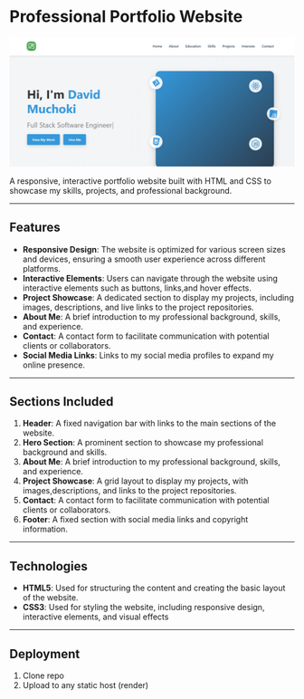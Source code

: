 # Professional Portfolio Website

![Portfolio Screenshot](Public/Portfolio.png)

A responsive, interactive portfolio website built with HTML and CSS to showcase my skills, projects, and professional background.

---

## Features
- **Responsive Design**: The website is optimized for various screen sizes and devices, ensuring a smooth user experience across different platforms.
- **Interactive Elements**: Users can navigate through the website using interactive elements such as buttons, links,and hover effects.
- **Project Showcase**: A dedicated section to display my projects, including images, descriptions, and live links to the project repositories.
- **About Me**: A brief introduction to my professional background, skills, and experience.
- **Contact**: A contact form to facilitate communication with potential clients or collaborators.
- **Social Media Links**: Links to my social media profiles to expand my online presence.

---

## Sections Included
1. **Header**: A fixed navigation bar with links to the main sections of the website.
2. **Hero Section**: A prominent section to showcase my professional background and skills.
4. **About Me**: A brief introduction to my professional background, skills, and experience.
3. **Project Showcase**: A grid layout to display my projects, with images,descriptions, and links to the project repositories.
5. **Contact**: A contact form to facilitate communication with potential clients or collaborators.
6. **Footer**: A fixed section with social media links and copyright information.

---

## Technologies
- **HTML5**: Used for structuring the content and creating the basic layout of the website.
- **CSS3**: Used for styling the website, including responsive design, interactive elements, and visual effects

---

## Deployment
1. Clone repo
2. Upload to any static host (render)





